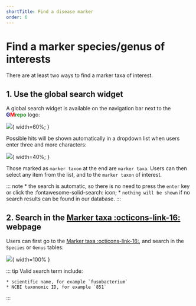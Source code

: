 ```yaml
---
shortTitle: Find a disease marker
order: 6
---
```

# Find a marker species/genus of interests

There are at least two ways to find a marker taxa of interest.

## 1. Use the global search widget

A global search widget is available on the navigation bar next to the <b><span style="color:darkblue">G</span><span style="color:red">M</span><span style="color:forestgreen">repo</span></b> logo:

![](https://github.com/evolgeniusteam/gmrepodocumentation/tree/gh-pages/usage/images/finder/globalsearchwidget.png){ width=60%; }

Possible hits will be shown automatically in a dropdown list when users enter three and more characters:

![](https://github.com/evolgeniusteam/gmrepodocumentation/tree/gh-pages/usage/images/finder/findmarker.png){ width=40%; }

Those marked as `marker taxon` at the end are `marker taxa`. Users can then select any item from the list, and to the `marker taxon` of interest. 

::: note
    * the search is automatic, so there is no need to press the <code>enter</code> key or click the :fontawesome-solid-search: icon;
    * <code>nothing will be shown</code> if no search results can be found in our database.
:::

## 2. Search in the [Marker taxa :octicons-link-16:](https://mycobiome.humangut.info/taxon/markertaxa) webpage

Users can first go to the [Marker taxa :octicons-link-16:](https://mycobiome.humangut.info/taxon/markertaxa), and search in the <code>Species</code> or <code>Genus</code> tables:

![](https://github.com/evolgeniusteam/gmrepodocumentation/tree/gh-pages/usage/images/finder/findmarkertaxon.png){ width=100% }

::: tip
    Valid search term include:

    * scientific name, for example `fusobacterium`
    * NCBI taxonomic ID, for example `851`
:::